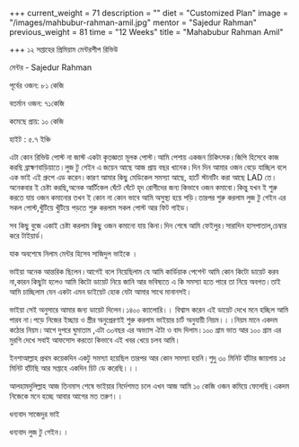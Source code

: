 +++
current_weight = 71
description = ""
diet = "Customized Plan"
image = "/images/mahbubur-rahman-amil.jpg"
mentor = "Sajedur Rahman"
previous_weight = 81
time = "12 Weeks"
title = "Mahabubur Rahman Amil"

+++
১২ সপ্তাহের প্রিমিয়াম মেন্টরশীপ রিভিউ

মেন্টর - Sajedur Rahman

পূর্বের ওজন: ৮১ কেজি

বতর্মান ওজন: ৭১কেজি

কমেছে প্রায়: ১০ কেজি

হাইট : ৫.৭ ইঞ্চি

এটা কোন রিভিউ পোস্ট না জাস্ট একটা কৃতজ্ঞতা মূলক পোস্ট।আমি পেশায় একজন চিকিৎসক।জিপি হিসেবে কাজ করছি ব্রাহ্মণবাড়িয়াতে।লুজ টু গেইন এ জয়েন আছে আজ প্রায় বছর খানেক।দিন দিন আমার ওজন বেড়ে যাচ্ছিল বলে এক ভাই এই গ্রুপে এড করেন।কারণ আমার কিছু মেডিকেল সমস্যা আছে, হার্টে স্টানটিং করা আছে LAD তে।অনেকবার ই চেষ্টা করছি,অনেক আর্টিকেল ঘেঁটে ঘেঁটে হৃদ রোগীদের জন্য কিভাবে ওজন কমাবো।কিন্তু যখন ই শুরু করতে যায় ওজন কমানোর তখন ই কোন না কোন ভাবে আমি অসুস্থ্য হয়ে পড়ি।তারপর শুরু করলাম লুজ টু গেইন এর সকল পোস্ট,খুঁটিয়ে খুঁটিয়ে পড়তে শুরু করলাম সকল পোস্ট আর ফিট গাইড।

সব কিছু বুজে একাই চেষ্টা করলাম কিছু ওজন কমানো যায় কিনা।দিন শেষে আমি ফেইলুর।সারাদিন হাসপাতাল,চেম্বার করে টাইয়ার্ড।

যাক অবশেষে নিলাম মেন্টর হিসেব সাজিদুল ভাইকে ।

ভাইয়া অনেক আন্তরিক ছিলেন।আগেই বলে নিয়েছিলাম যে আমি কার্ডিয়াক পেশেন্ট আমি কোন কিটো ডায়েট করব না,কারন কিছুটা হলেও আমি কিটো ডায়েট নিয়ে জানি আর ভবিষ্যতে এ কি সমস্যা হতে পারে তা নিয়ে অবগত।তাই আমি চাচ্ছিলাম যেন একটা এমন ডাইয়েট হোক যেটা আমার সাথে মানানসই।

ভাইয়া সেই অনুসারে আমার জন্য ডায়েট দিলেন।১৪০০ ক্যালোরি।। বিশ্বাস করেন এই ডায়েট দেখে মনে হচ্ছিল আমি পারব না।পড়ে নিজের ইচ্ছায় ও স্ত্রীর অনুপ্রেরণাই শুরু করলাম ভাইয়ার চার্ট অনুযায়ী নিয়ম।।।নিয়ম মানে একদম কঠোর নিয়ম।আগে দুপরে ঘুমাতাম ,এটা ৩০বছর এর অভ্যাস ঐটা ও বাদ দিলাম।১০০ গ্রাম ভাত আর ১০০ গ্রাম এর মুরগি দেখে সবাই আফসোস করতো কিভাবে এই খবর খেয়ে চলব আমি।

ইনশাআল্লাহ প্রথম কয়েকদিন একটু সমস্যা হয়েছিল তারপর আর কোন সমস্যা হয়নি।শুদু ৩০ মিনিট হাঁটার জায়গায় ১৫ মিনিট হাঁটছি আর সপ্তাহে একদিন চিট ডে করেছি।।।

আলহামদুলিল্লাহ আজ তিনমাস শেষে ভাইয়ার নির্দেশমত চলে এখন আজ আমি ১০ কেজি ওজন কমিয়ে ফেলেছি।একদম নিজেকে মনে হচ্ছে আবার আগের মত তরুণ।।

ধন্যবাদ সাজেদুর ভাই

ধন্যবাদ লুজ টু গেইন।।